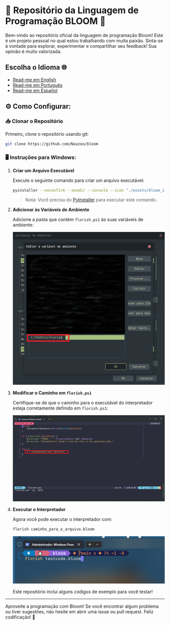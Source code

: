 # 🌸 Repositório da Linguagem de Programação BLOOM 🌸

Bem-vindo ao repositório oficial da linguagem de programação Bloom! Este é um projeto pessoal no qual estou trabalhando com muita paixão. Sinta-se à vontade para explorar, experimentar e compartilhar seu feedback! Sua opinião é muito valorizada.

## Escolha o Idioma 🌐
- [Read-me em English](./README.md)
- [Read-me em Português](./README.PT-BR.md)
- [Read-me em Español](./README.ES.md)

## ⚙️ **Como Configurar:**

### 📥 Clonar o Repositório

Primeiro, clone o repositório usando git:

```bash
git clone https://github.com/Nauzoo/bloom
```

### 🖥️ Instruções para Windows:

1. **Criar um Arquivo Executável**

   Execute o seguinte comando para criar um arquivo executável:

   ```bash
   pyinstaller --noconfirm --onedir --console --icon "./assets/bloom_ico.ico" --name "BLOOM" --log-level "DEBUG"  "./source/interpreter.py"
   ```

   > Nota: Você precisa do [PyInstaller](https://pyinstaller.org/en/stable/) para executar este comando.

2. **Adicionar às Variáveis de Ambiente**

   Adicione a pasta que contém `florish.ps1` às suas variáveis de ambiente:

   ![Variáveis de Ambiente](./assets/enviroment.png)

3. **Modificar o Caminho em `florish.ps1`**

   Certifique-se de que o caminho para o executável do interpretador esteja corretamente definido em `florish.ps1`:

   ![Caminho para o Executável](./assets/exe_path.png)

4. **Executar o Interpretador**

   Agora você pode executar o interpretador com:

   ```bash
   florish caminho_para_o_arquivo.bloom
   ```

   ![Executando Código](./assets/run_code.png)

   Este repositório inclui alguns códigos de exemplo para você testar!

---

Aproveite a programação com Bloom! Se você encontrar algum problema ou tiver sugestões, não hesite em abrir uma issue ou pull request. Feliz codificação! 🌼